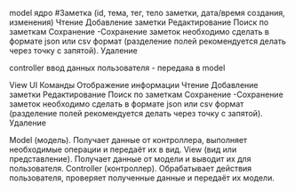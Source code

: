 model
    ядро 
        #Заметка (id, тема, тег, тело заметки, дата/время создания, изменения)
        Чтение 
        Добавление заметки
        Редактирование
        Поиск по заметкам
        Сохранение -Сохранение заметок необходимо сделать в формате json или csv формат (разделение полей рекомендуется делать через точку с запятой).
        Удаление
        

controller
    ввод данных пользователя - передаяа в model

View
    UI 
    Команды
    Отображение информации 
    Чтение 
    Добавление заметки
    Редактирование
    Поиск по заметкам
    Сохранение -Сохранение заметок необходимо сделать в формате json или csv формат (разделение полей рекомендуется делать через точку с запятой).
    Удаление





Model (модель). Получает данные от контроллера, выполняет необходимые операции и передаёт их в вид.
View (вид или представление). Получает данные от модели и выводит их для пользователя.
Controller (контроллер). Обрабатывает действия пользователя, проверяет полученные данные и передаёт их модели. 
